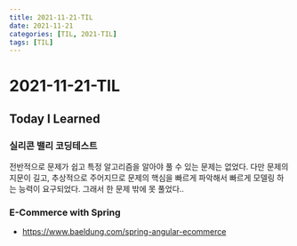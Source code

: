 ```yaml
---
title: 2021-11-21-TIL
date: 2021-11-21
categories: [TIL, 2021-TIL]
tags: [TIL]
---
```


# 2021-11-21-TIL

## Today I Learned

### 실리콘 밸리 코딩테스트

전반적으로 문제가 쉽고 특정 알고리즘을 알아야 풀 수 있는 문제는 없었다. 다만 문제의 지문이 길고, 추상적으로 주어지므로 문제의 핵심을 빠르게 파악해서 빠르게 모델링 하는 능력이 요구되었다. 그래서 한 문제 밖에 못 풀었다..

### E-Commerce with Spring
- https://www.baeldung.com/spring-angular-ecommerce